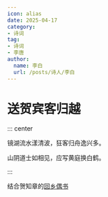 ```yaml
---
icon: alias
date: 2025-04-17
category:
- 诗词
tag:
- 诗词
- 李唐
author:
  name: 李白
  url: /posts/诗人/李白
---
```


# 送贺宾客归越

<!-- more -->


::: center

镜湖流水漾清波，狂客归舟逸兴多。

山阴道士如相见，应写黄庭换白鹤。

:::

结合贺知章的[回乡偶书](./回乡偶书.md)